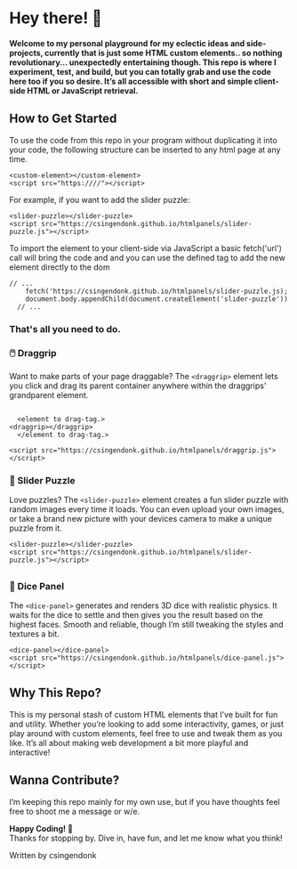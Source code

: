 # <h1>Hey there! 👋</h1>
#### <p>Welcome to my personal playground for my eclectic ideas and side-projects, currently that is just some HTML custom elements.. so nothing revolutionary... unexpectedly entertaining though. This repo is where I experiment, test, and build, but you can totally grab and use the code here too if you so desire. It’s all accessible with short and simple client-side HTML or JavaScript retrieval.</p>

<h2>How to Get Started</h2>
To use the code from this repo in your program without duplicating it into your code, the following structure can be inserted to any html page at any time.

<pre><code>&lt;custom-element&gt;&lt;/custom-element&gt;
&lt;script src="https://<domain>/<repo>/<file.ext>"&gt;&lt;/script&gt;
</code></pre>

<p>For example, if you want to add the slider puzzle:</p>

<pre><code>&lt;slider-puzzle&gt;&lt;/slider-puzzle&gt;
&lt;script src="https://csingendonk.github.io/htmlpanels/slider-puzzle.js"&gt;&lt;/script&gt;
</code></pre>

<p>To import the element to your client-side via JavaScript a basic fetch('url') call will bring the code and and you can use the defined tag to add the new element directly to the dom</p>

<pre><code>// ...
    fetch('https://csingendonk.github.io/htmlpanels/slider-puzzle.js);
    document.body.appendChild(document.createElement('slider-puzzle'))
  // ...
</code></pre>

### <p>That's all you need to do.</p>



### <h3>🖱️ Draggrip</h3>
<p>Want to make parts of your page draggable? The <code>&lt;draggrip&gt;</code> element lets you click and drag its parent container anywhere within the draggrips' grandparent element. </p>

<pre><code> 
  &lt;element to drag-tag.&gt;
&lt;draggrip&gt;&lt;/draggrip&gt;
  &lt;/element to drag-tag.&gt;

&lt;script src="https://csingendonk.github.io/htmlpanels/draggrip.js"&gt;&lt;/script&gt;
</code></pre>

#### <h3>🧩 Slider Puzzle</h3>
<p>Love puzzles? The <code>&lt;slider-puzzle&gt;</code> element creates a fun slider puzzle with random images every time it loads. You can even upload your own images, or take a brand new picture with your devices camera to make a unique puzzle from it.</p>

<pre><code>&lt;slider-puzzle&gt;&lt;/slider-puzzle&gt;
&lt;script src="https://csingendonk.github.io/htmlpanels/slider-puzzle.js"&gt;&lt;/script&gt;
</code></pre>


## <h3>🎲 Dice Panel</h3>
<p>The <code>&lt;dice-panel&gt;</code> generates and renders 3D dice with realistic physics. It waits for the dice to settle and then gives you the result based on the highest faces. Smooth and reliable, though I’m still tweaking the styles and textures a bit.</p>

<pre><code>&lt;dice-panel&gt;&lt;/dice-panel&gt;
&lt;script src="https://csingendonk.github.io/htmlpanels/dice-panel.js"&gt;&lt;/script&gt;
</code></pre>

<h2>Why This Repo?</h2>
<p>This is my personal stash of custom HTML elements that I’ve built for fun and utility. Whether you’re looking to add some interactivity, games, or just play around with custom elements, feel free to use and tweak them as you like. It’s all about making web development a bit more playful and interactive!</p>

<h2>Wanna Contribute?</h2>
<p>I’m keeping this repo mainly for my own use, but if you have thoughts feel free to shoot me a message or w/e.</p>

<p><strong>Happy Coding! 🚀</strong><br>
Thanks for stopping by. Dive in, have fun, and let me know what you think!</p>

<p>Written by csingendonk</p>

